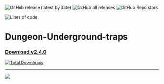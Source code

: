 ![GitHub release (latest by date)](https://img.shields.io/github/v/release/agzam4/Dungeon-Underground-traps?color=9000FF&style=for-the-badge)
![GitHub all releases](https://img.shields.io/github/downloads/agzam4/Dungeon-Underground-traps/total?color=0090FF&style=for-the-badge)
![GitHub Repo stars](https://img.shields.io/github/stars/agzam4/Dungeon-Underground-traps?color=FFE572&style=for-the-badge)

![Lines of code](https://img.shields.io/tokei/lines/github/agzam4/Dungeon-Underground-traps?color=blueviolet&style=flat-square)
# Dungeon-Underground-traps
### [Download v2.4.0](https://github.com/Agzam4/Dungeon-Underground-traps/releases/download/v2.4.0/Dungeon-Underground-traps.zip) 
[![Total Downloads](https://img.shields.io/github/downloads/agzam4/Dungeon-Underground-traps/total?color=555555&label=%20&style=for-the-badge&logo=docusign&logoColor=green)](https://github.com/agzam4/Dungeon-Underground-traps/releases/v2.4.0)
***

![](https://repository-images.githubusercontent.com/374747355/be49621d-ffb5-46bc-b98c-724c192d13a3)

